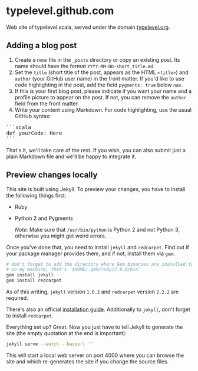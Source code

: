 typelevel.github.com
====================

Web site of typelevel.scala, served under the domain [typelevel.org](http://typelevel.org).


Adding a blog post
------------------

1. Create a new file in the `_posts` directory or copy an existing post. Its name should have the format `YYYY-MM-DD-short_title.md`.
2. Set the `title` (short title of the post, appears as the HTML `<title>`) and `author` (your GitHub user name) in the front matter. If you'd like to use code highlighting in the post, add the field `pygments: true` below `nav`.
3. If this is your first blog post, please indicate if you want your name and a profile picture to appear on the post. If not, you can remove the `author` field from the front matter.
4. Write your content using Markdown. For code highlighting, use the usual GitHub syntax:

<pre>
```scala
def yourCode: Here
```
</pre>

That's it, we'll take care of the rest. If you wish, you can also submit just a plain Markdown file and we'll be happy to integrate it.


Preview changes locally
-----------------------

This site is built using Jekyll. To preview your changes, you have to install the following things first:

* Ruby
* Python 2 and Pygments

  _Note:_ Make sure that `/usr/bin/python` is Python 2 and not Python 3, otherwise you might get weird errors.

Once you've done that, you need to install `jekyll` and `redcarpet`. Find out if your package manager provides them, and if not, install them via `gem`:

```bash
# don't forget to add the directory where Gem binaries are installed to your `$PATH`
# on my machine, that's `$HOME/.gem/ruby/2.0.0/bin`
gem install jekyll
gem install redcarpet
```

As of this writing, `jekyll` version `1.0.2` and `redcarpet` version `2.2.2` are required.

There's also an official [installation guide](http://jekyllrb.com/docs/installation/). Additionally to `jekyll`, don't forget to install `redcarpet`. 

Everything set up? Great. Now you just have to tell Jekyll to generate the site (the empty quotation at the end is important):

```bash
jekyll serve --watch --baseurl ''
```

This will start a local web server on port 4000 where you can browse the site and which re-generates the site if you change the source files.
